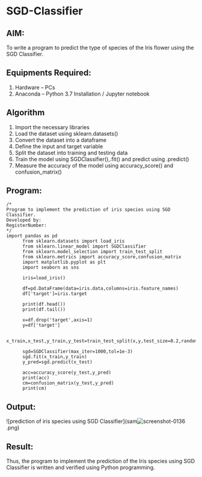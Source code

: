 # SGD-Classifier
## AIM:
To write a program to predict the type of species of the Iris flower using the SGD Classifier.

## Equipments Required:
1. Hardware – PCs
2. Anaconda – Python 3.7 Installation / Jupyter notebook

## Algorithm
1. Import the necessary libraries
2. Load the dataset using sklearn.datasets()
3. Convert the dataset into a dataframe
4. Define the input and target variable
5. Split the dataset into training and testing data
6. Train the model using SGDClassifier(),.fit() and predict using .predict()
7. Measure the accuracy of the model using accuracy_score() and confusion_matrix()

## Program:
```
/*
Program to implement the prediction of iris species using SGD Classifier.
Developed by: 
RegisterNumber:  
*/
import pandas as pd
      from sklearn.datasets import load_iris
      from sklearn.linear_model import SGDClassifier
      from sklearn.model_selection import train_test_split
      from sklearn.metrics import accuracy_score,confusion_matrix
      import matplotlib.pyplot as plt
      import seaborn as sns
      
      iris=load_iris()
      
      df=pd.DataFrame(data=iris.data,columns=iris.feature_names)
      df['target']=iris.target
      
      print(df.head())
      print(df.tail())
      
      x=df.drop('target',axis=1)
      y=df['target']
      
      x_train,x_test,y_train,y_test=train_test_split(x,y,test_size=0.2,random_state=42)
      
      sgd=SGDClassifier(max_iter=1000,tol=1e-3)
      sgd.fit(x_train,y_train)
      y_pred=sgd.predict(x_test)
      
      acc=accuracy_score(y_test,y_pred)
      print(acc)
      cm=confusion_matrix(y_test,y_pred)
      print(cm)
```

## Output:
![prediction of iris species using SGD Classifier](sam![screenshot-0136](https://github.com/user-attachments/assets/9dd6425d-292b-4adc-9019-cc314a3c919f)
.png)


## Result:
Thus, the program to implement the prediction of the Iris species using SGD Classifier is written and verified using Python programming.

